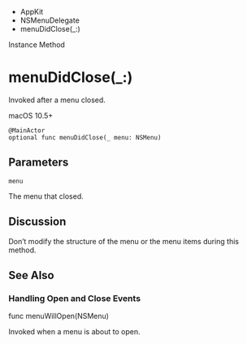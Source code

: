 

- AppKit
- NSMenuDelegate
-  menuDidClose(\_:) 

Instance Method

# menuDidClose(\_:)

Invoked after a menu closed.

macOS 10.5+

``` source
@MainActor
optional func menuDidClose(_ menu: NSMenu)
```

## Parameters 

`menu`  

The menu that closed.

## Discussion

Don’t modify the structure of the menu or the menu items during this method.

## See Also

### Handling Open and Close Events

func menuWillOpen(NSMenu)

Invoked when a menu is about to open.

